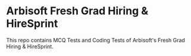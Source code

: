 # Arbisoft Fresh Grad Hiring & HireSprint
This repo contains MCQ Tests and Coding Tests of Arbisoft's Fresh Grad Hiring &amp; HireSprint.
